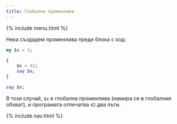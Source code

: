 ```yaml
---
title: Глобални променливи
---
```


{% include menu.html %}

Нека създадем променлива преди блока с код:

```raku
my $x = 1;

{
    $x = 42;
    say $x;
}

say $x;
```

В този случай, `$x` е глобална променлива (намира се в глобалния обхват), и програмата отпечатва `42` два пъти.

{% include nav.html %}